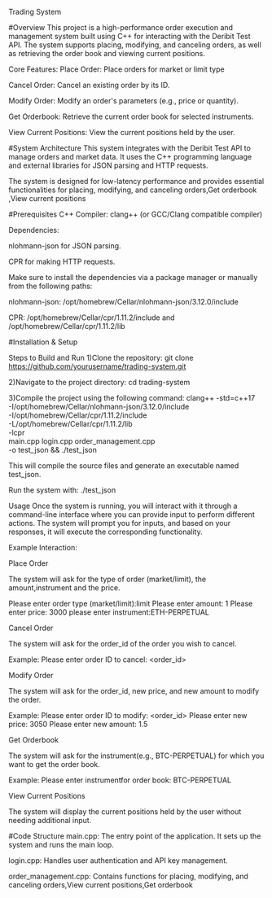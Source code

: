 Trading System

#Overview
This project is a high-performance order execution and management system built using C++ for interacting with the Deribit Test API. The system supports placing, modifying, and canceling orders, as well as retrieving the order book and viewing current positions.

Core Features:
Place Order: Place  orders for market or limit type

Cancel Order: Cancel an existing order by its ID.

Modify Order: Modify an order's parameters (e.g., price or quantity).

Get Orderbook: Retrieve the current order book for selected instruments.

View Current Positions: View the current positions held by the user.

#System Architecture
This system integrates with the Deribit Test API to manage orders and market data. It uses the C++ programming language and external libraries for JSON parsing and HTTP requests.

The system is designed for low-latency performance and provides essential functionalities for placing, modifying, and canceling orders,Get orderbook ,View current positions 

#Prerequisites
C++ Compiler: clang++ (or GCC/Clang compatible compiler)

Dependencies:

nlohmann-json for JSON parsing.

CPR for making HTTP requests.

Make sure to install the dependencies via a package manager or manually from the following paths:

nlohmann-json: /opt/homebrew/Cellar/nlohmann-json/3.12.0/include

CPR: /opt/homebrew/Cellar/cpr/1.11.2/include and /opt/homebrew/Cellar/cpr/1.11.2/lib

#Installation & Setup

Steps to Build and Run
1)Clone the repository:
git clone https://github.com/yourusername/trading-system.git

2)Navigate to the project directory:
cd trading-system

3)Compile the project using the following command:
clang++ -std=c++17 \
-I/opt/homebrew/Cellar/nlohmann-json/3.12.0/include \
-I/opt/homebrew/Cellar/cpr/1.11.2/include \
-L/opt/homebrew/Cellar/cpr/1.11.2/lib \
-lcpr \
main.cpp login.cpp order_management.cpp \
-o test_json && ./test_json


This will compile the source files and generate an executable named test_json.

Run the system with:
./test_json

Usage
Once the system is running, you will interact with it through a command-line interface where you can provide input to perform different actions. The system will prompt you for inputs, and based on your responses, it will execute the corresponding functionality.

Example Interaction:

Place Order

The system will ask for the type of order (market/limit), the amount,instrument and the price.

Please enter order type (market/limit):limit
Please enter amount: 1
Please enter price: 3000
please enter instrument:ETH-PERPETUAL

Cancel Order

The system will ask for the order_id of the order you wish to cancel.

Example:
Please enter order ID to cancel: <order_id>

Modify Order

The system will ask for the order_id, new price, and new amount to modify the order.

Example:
Please enter order ID to modify: <order_id>
Please enter new price: 3050
Please enter new amount: 1.5

Get Orderbook

The system will ask for the instrument(e.g., BTC-PERPETUAL) for which you want to get the order book.

Example:
Please enter instrumentfor order book: BTC-PERPETUAL

View Current Positions

The system will display the current positions held by the user without needing additional input.


#Code Structure
main.cpp: The entry point of the application. It sets up the system and runs the main loop.

login.cpp: Handles user authentication and API key management.

order_management.cpp: Contains functions for placing, modifying, and canceling orders,View current positions,Get orderbook 


